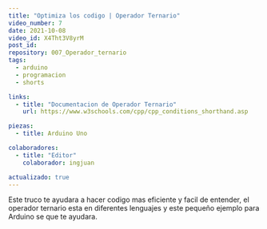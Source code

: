 ```yaml
---
title: "Optimiza los codigo | Operador Ternario"
video_number: 7
date: 2021-10-08
video_id: X4Tht3V8yrM
post_id:
repository: 007_Operador_ternario
tags:
  - arduino
  - programacion
  - shorts

links:
  - title: "Documentacion de Operador Ternario"
    url: https://www.w3schools.com/cpp/cpp_conditions_shorthand.asp

piezas:
  - title: Arduino Uno

colaboradores:
  - title: "Editor"
    colaborador: ingjuan

actualizado: true
---
```


Este truco te ayudara a hacer codigo mas eficiente y facil de entender, el operador ternario esta en diferentes lenguajes y este pequeño ejemplo para Arduino se que te ayudara.
